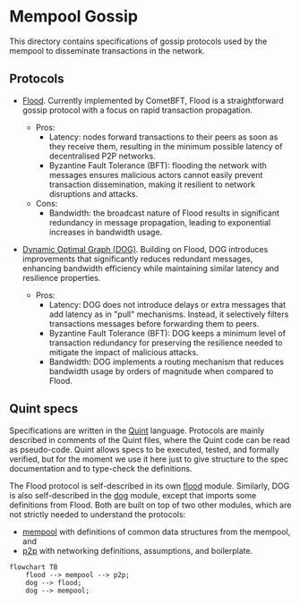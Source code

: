 # Mempool Gossip

This directory contains specifications of gossip protocols used by the mempool to disseminate
transactions in the network.

## Protocols

- [Flood](flood.qnt). Currently implemented by CometBFT, Flood is a straightforward gossip protocol
  with a focus on rapid transaction propagation.
  - Pros:
    + Latency: nodes forward transactions to their peers as soon as they receive them, resulting in
      the minimum possible latency of decentralised P2P networks.
    + Byzantine Fault Tolerance (BFT): flooding the network with messages ensures malicious actors
      cannot easily prevent transaction dissemination, making it resilient to network disruptions
      and attacks.
  - Cons:
    - Bandwidth: the broadcast nature of Flood results in significant redundancy in message
      propagation, leading to exponential increases in bandwidth usage.

- [Dynamic Optimal Graph (DOG)](dog.qnt). Building on Flood, DOG introduces improvements that
  significantly reduces redundant messages, enhancing bandwidth efficiency while maintaining similar
  latency and resilience properties.
  - Pros:
    + Latency: DOG does not introduce delays or extra messages that add latency as in "pull"
      mechanisms. Instead, it selectively filters transactions messages before forwarding them to
      peers.
    + Byzantine Fault Tolerance (BFT): DOG keeps a minimum level of transaction redundancy for
      preserving the resilience needed to mitigate the impact of malicious attacks.
    + Bandwidth: DOG implements a routing mechanism that reduces bandwidth usage by orders of
      magnitude when compared to Flood.

## Quint specs

Specifications are written in the [Quint][quint] language. Protocols are mainly described in
comments of the Quint files, where the Quint code can be read as pseudo-code. Quint allows specs to
be executed, tested, and formally verified, but for the moment we use it here just to give structure
to the spec documentation and to type-check the definitions.

The Flood protocol is self-described in its own [flood](flood.qnt) module. Similarly, DOG is also
self-described in the [dog](dog.qnt) module, except that imports some definitions from Flood. Both
are built on top of two other modules, which are not strictly needed to understand the protocols:
- [mempool](mempool.qnt) with definitions of common data structures from the mempool, and 
- [p2p](p2p.qnt) with networking definitions, assumptions, and boilerplate.
```mermaid
flowchart TB
    flood --> mempool --> p2p;
    dog --> flood;
    dog --> mempool;
```

[quint]: https://quint-lang.org/
